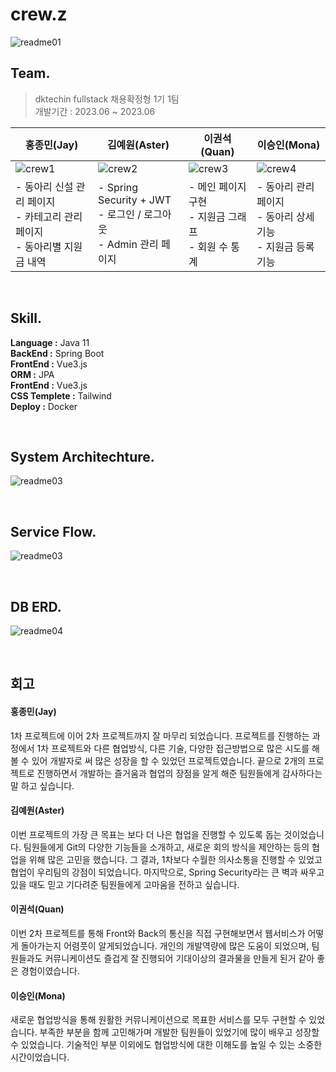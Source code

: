 # crew.z
![readme01](https://github.com/crew-z/crewz/assets/53293867/ceefa2a2-5fd8-4fe9-b208-03838b99705d)

## Team.
> dktechin fullstack 채용확정형 1기 1팀<br>
> 개발기간 : 2023.06 ~ 2023.06

| 홍종민(Jay)            | 김예원(Aster)                  | 이권석(Quan)                            | 이승인(Mona)             |
|---------------------|-----------------------------|--------------------------------------|-----------------------|
| ![crew1](https://github.com/crew-z/crewz/assets/53293867/e653e3c0-e403-4e7a-9f94-5ac4f06db95a)          | ![crew2](https://github.com/crew-z/crewz/assets/53293867/11f5fbe3-77db-4095-b935-1ab8fab097b6)                  | ![crew3](https://github.com/crew-z/crewz/assets/53293867/66691b48-f039-4995-bafd-a4917b5a6ff0)                           | ![crew4](https://github.com/crew-z/crewz/assets/53293867/60bb25c6-01e5-40b4-87b6-f060ece54f88)            |
| - 동아리 신설 관리 페이지<br>- 카테고리 관리 페이지<br>- 동아리별 지원금 내역 | - Spring Security + JWT<br>- 로그인 / 로그아웃<br>- Admin 관리 페이지 | - 메인 페이지 구현<br>- 지원금 그래프<br>- 회원 수 통계 | - 동아리 관리 페이지<br>- 동아리 상세 기능<br>- 지원금 등록 기능 |

<br>

## Skill.
<b>Language :</b> Java 11 <br>
<b>BackEnd :</b> Spring Boot <br>
<b>FrontEnd :</b> Vue3.js <br>
<b>ORM :</b> JPA <br>
<b>FrontEnd :</b> Vue3.js <br>
<b>CSS Templete :</b> Tailwind <br>
<b>Deploy :</b> Docker <br>

<br>

## System Architechture.
![readme03](https://github.com/crew-z/crewz/assets/53293867/a9967f1b-c9b2-4dba-94de-63b2334091de)


<br>

## Service Flow.
![readme03](https://github.com/crew-z/crewz/assets/53293867/d2df649e-20db-425e-b0ad-06f5b4c50698)

<br>

## DB ERD.
![readme04](https://github.com/crew-z/crewz/assets/53293867/8d5a7c65-3d8b-4271-bbc8-6eaf72fb1403)


<br>

## 회고

#### 홍종민(Jay)
1차 프로젝트에 이어 2차 프로젝트까지 잘 마무리 되었습니다. 프로젝트를 진행하는 과정에서 1차 프로젝트와 다른 협업방식, 다른 기술, 다양한 접근방법으로 많은 시도를 해볼 수 있어 개발자로 써 많은 성장을 할 수 있었던 프로젝트였습니다. 끝으로 2개의 프로젝트로 진행하면서 개발하는 즐거움과 협업의 장점을 알게 해준 팀원들에게 감사하다는 말 하고 싶습니다.

#### 김예원(Aster)
이번 프로젝트의 가장 큰 목표는 보다 더 나은 협업을 진행할 수 있도록 돕는 것이었습니다. 팀원들에게 Git의 다양한 기능들을 소개하고, 새로운 회의 방식을 제안하는 등의 협업을 위해 많은 고민을 했습니다. 그 결과, 1차보다 수월한 의사소통을 진행할 수 있었고 협업이 우리팀의 강점이 되었습니다. 마지막으로, Spring Security라는 큰 벽과 싸우고 있을 때도 믿고 기다려준 팀원들에게 고마움을 전하고 싶습니다. 

#### 이권석(Quan)
이번 2차 프로젝트를 통해 Front와 Back의 통신을 직접 구현해보면서 웹서비스가 어떻게 돌아가는지 어렴풋이 알게되었습니다. 개인의 개발역량에 많은 도움이 되었으며, 팀원들과도 커뮤니케이션도 즐겁게 잘 진행되어 기대이상의 결과물을 만들게 된거 같아 좋은 경험이였습니다.

#### 이승인(Mona)
새로운 협업방식을 통해 원활한 커뮤니케이션으로 목표한 서비스를 모두 구현할 수 있었습니다. 부족한 부분을 함께 고민해가며 개발한 팀원들이 있었기에 많이 배우고 성장할 수 있었습니다. 기술적인 부분 이외에도 협업방식에 대한 이해도를 높일 수 있는 소중한 시간이었습니다.